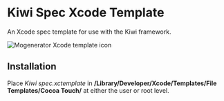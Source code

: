 Kiwi Spec Xcode Template
========================

An Xcode spec template for use with the Kiwi framework.

![Mogenerator Xcode template icon](http://lanausee.com/images/kiwi.png)


Installation
------------
Place *Kiwi spec.xctemplate* in **/Library/Developer/Xcode/Templates/File Templates/Cocoa Touch/** at either the user or root level.
